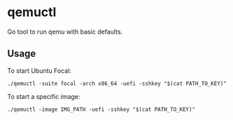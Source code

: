 # qemuctl

Go tool to run qemu with basic defaults.

## Usage

To start Ubuntu Focal:

```
./qemuctl -suite focal -arch x86_64 -uefi -sshkey "$(cat PATH_TO_KEY)"
```

To start a specific image:

```
./qemuctl -image IMG_PATH -uefi -sshkey "$(cat PATH_TO_KEY)"
```
